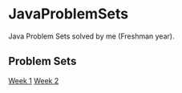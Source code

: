 # JavaProblemSets

Java Problem Sets solved by me (Freshman year).

## Problem Sets

[Week 1](https://github.com/AnisPartovov/JavaProblemSets/tree/main/src/main/java/org/Week1)
[Week 2](https://github.com/AnisPartovov/JavaProblemSets/tree/main/ProblemSetWeek2/src)
